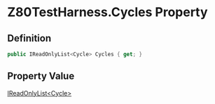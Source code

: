 # Z80TestHarness.Cycles Property
## Definition

```c#
public IReadOnlyList<Cycle> Cycles { get; }
```

## Property Value

[IReadOnlyList&lt;Cycle&gt;](https://learn.microsoft.com/en-gb/dotnet/api/System.Collections.Generic.IReadOnlyList-1)
